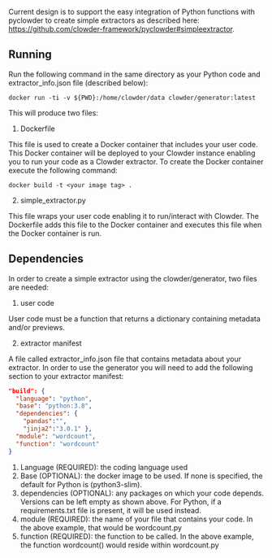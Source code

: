 Current design is to support the easy integration of Python functions with pyclowder to create simple extractors as described here: https://github.com/clowder-framework/pyclowder#simpleextractor.

## Running
Run the following command in the same directory as your Python code and extractor_info.json file (described below):
```
docker run -ti -v ${PWD}:/home/clowder/data clowder/generator:latest
```
This will produce two files:
1. Dockerfile

This file is used to create a Docker container that includes your user code. This Docker container will be deployed to your Clowder instance enabling you to run your code as a Clowder extractor. To create the Docker container execute the following command:

```
docker build -t <your image tag> .
```
2. simple_extractor.py

This file wraps your user code enabling it to run/interact with Clowder. The Dockerfile adds this file to the Docker container and executes this file when the Docker container is run.

## Dependencies
In order to create a simple extractor using the clowder/generator, two files are needed:
1. user code

User code must be a function that returns a dictionary containing metadata and/or previews.

2. extractor manifest

A file called extractor_info.json file that contains metadata about your extractor. In order to use the generator you will need to add the following section to your extractor manifest:

```JSON
"build": {
  "language": "python",
  "base": "python:3.8",
  "dependencies": {
    "pandas":"",
    "jinja2":"3.0.1" },
  "module": "wordcount",
  "function": "wordcount"
}
```
1. Language (REQUIRED): the coding language used
2. Base (OPTIONAL): the docker image to be used. If none is specified, the default for Python is (python3-slim).
3. dependencies (OPTIONAL): any packages on which your code depends. Versions can be left empty as shown above. For Python, if a requirements.txt file is present, it will be used instead.
4. module (REQUIRED): the name of your file that contains your code. In the above example, that would be wordcount.py
5. function (REQUIRED): the function to be called. In the above example, the function wordcount() would reside within wordcount.py
